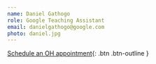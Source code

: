 ```yaml
---
name: Daniel Gathogo
role: Google Teaching Assistant
email: danielgathogo@google.com
photo: daniel.jpg
---
```


[Schedule an OH appointment](https://calendar.app.google/FrYCmmXz652v3CsB7){: .btn .btn-outline }

